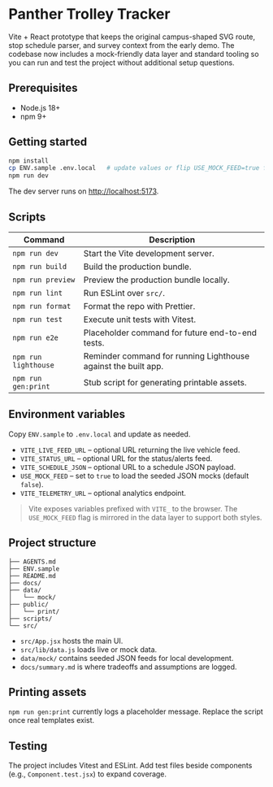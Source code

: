 # Panther Trolley Tracker

Vite + React prototype that keeps the original campus-shaped SVG route, stop schedule parser, and survey context from the early demo. The codebase now includes a mock-friendly data layer and standard tooling so you can run and test the project without additional setup questions.

## Prerequisites

- Node.js 18+
- npm 9+

## Getting started

```bash
npm install
cp ENV.sample .env.local   # update values or flip USE_MOCK_FEED=true for seeded data
npm run dev
```

The dev server runs on [http://localhost:5173](http://localhost:5173).

## Scripts

| Command | Description |
| --- | --- |
| `npm run dev` | Start the Vite development server. |
| `npm run build` | Build the production bundle. |
| `npm run preview` | Preview the production bundle locally. |
| `npm run lint` | Run ESLint over `src/`. |
| `npm run format` | Format the repo with Prettier. |
| `npm run test` | Execute unit tests with Vitest. |
| `npm run e2e` | Placeholder command for future end-to-end tests. |
| `npm run lighthouse` | Reminder command for running Lighthouse against the built app. |
| `npm run gen:print` | Stub script for generating printable assets. |

## Environment variables

Copy `ENV.sample` to `.env.local` and update as needed.

- `VITE_LIVE_FEED_URL` – optional URL returning the live vehicle feed.
- `VITE_STATUS_URL` – optional URL for the status/alerts feed.
- `VITE_SCHEDULE_JSON` – optional URL to a schedule JSON payload.
- `USE_MOCK_FEED` – set to `true` to load the seeded JSON mocks (default `false`).
- `VITE_TELEMETRY_URL` – optional analytics endpoint.

> Vite exposes variables prefixed with `VITE_` to the browser. The `USE_MOCK_FEED` flag is mirrored in the data layer to support both styles.

## Project structure

```
├── AGENTS.md
├── ENV.sample
├── README.md
├── docs/
├── data/
│   └── mock/
├── public/
│   └── print/
├── scripts/
└── src/
```

- `src/App.jsx` hosts the main UI.
- `src/lib/data.js` loads live or mock data.
- `data/mock/` contains seeded JSON feeds for local development.
- `docs/summary.md` is where tradeoffs and assumptions are logged.

## Printing assets

`npm run gen:print` currently logs a placeholder message. Replace the script once real templates exist.

## Testing

The project includes Vitest and ESLint. Add test files beside components (e.g., `Component.test.jsx`) to expand coverage.

